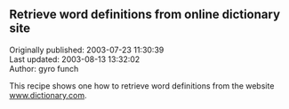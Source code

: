 ## Retrieve word definitions from online dictionary site  
Originally published: 2003-07-23 11:30:39  
Last updated: 2003-08-13 13:32:02  
Author: gyro funch  
  
This recipe shows one how to retrieve word definitions from the website www.dictionary.com.